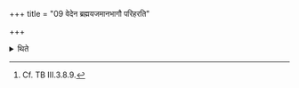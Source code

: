 +++
title = "09 वेदेन ब्रह्मयजमानभागौ परिहरति"

+++

<details><summary>थिते</summary>

9. (The Adhvaryu) carries the portions of the Brahman of the sacrificer by means of the grass-brush.[^1]  

[^1]: Cf. TB III.3.8.9.
</details>
